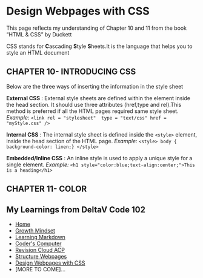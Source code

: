 # Design Webpages with CSS

This page reflects my understanding of Chapter 10 and 11 from the book “HTML & CSS” by Duckett

CSS stands for **C**ascading **S**tyle **S**heets.It is the language that helps you to style an HTML document



## CHAPTER 10- INTRODUCING CSS

Below are the three ways of inserting the information in the style sheet

**External CSS** : External style sheets are defined within the <link> element inside the head section. It should use three attributes (href,type and rel).This method is preferred if all the HTML pages required same style sheet. _Example:_ ```<link rel = "stylesheet"  type = "text/css" href = "myStyle.css" />```

**Internal CSS** : The internal style sheet is  defined inside the ``<style>`` element, inside the head section of the HTML page. _Example:_ ```<style> body { background-color: linen;} </style>```
  
**Embedded/Inline CSS** : An inline style is used to apply a unique style for a single element. _Example:_ ```<h1 style="color:blue;text-align:center;">This is a heading</h1>```







## CHAPTER 11- COLOR











## My Learnings from DeltaV Code 102
- [Home](README.md)
- [Growth Mindset](GROWTH_MINDSET.md)
- [Learning Markdown](LEARNING_MARKDOWN.md)
- [Coder's Computer](CODERS_COMPUTER.md)
- [Revision Cloud ACP](REVISION_CLOUD.md)
- [Structure Webpages](STRUCTURE_WEBPAGES.md)
- [Design Webpages with CSS](DESIGN_WEBPAGES_CSS.md)
- [MORE TO COME]...
